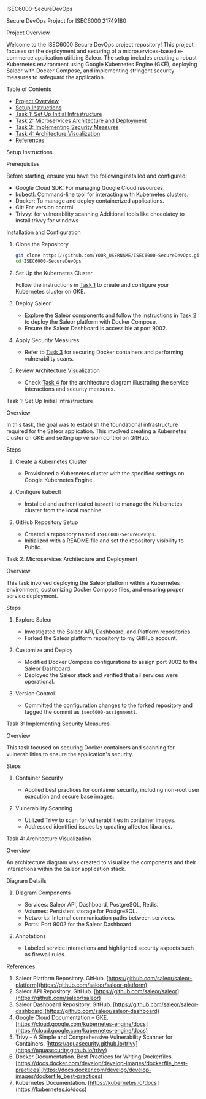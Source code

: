 ISEC6000-SecureDevOps

Secure DevOps Project for ISEC6000 21749180

 Project Overview

Welcome to the ISEC6000 Secure DevOps project repository! This project focuses on the deployment and securing of a microservices-based e-commerce application utilizing Saleor. The setup includes creating a robust Kubernetes environment using Google Kubernetes Engine (GKE), deploying Saleor with Docker Compose, and implementing stringent security measures to safeguard the application.

 Table of Contents

- [Project Overview](project-overview)
- [Setup Instructions](setup-instructions)
- [Task 1: Set Up Initial Infrastructure](task-1-set-up-initial-infrastructure)
- [Task 2: Microservices Architecture and Deployment](task-2-microservices-architecture-and-deployment)
- [Task 3: Implementing Security Measures](task-3-implementing-security-measures)
- [Task 4: Architecture Visualization](task-4-architecture-visualization)
- [References](references)

 Setup Instructions

 Prerequisites

Before starting, ensure you have the following installed and configured:
- Google Cloud SDK: For managing Google Cloud resources.
- kubectl: Command-line tool for interacting with Kubernetes clusters.
- Docker: To manage and deploy containerized applications.
- Git: For version control.
- Trivvy: for vulnerability scanning
  Additional tools like chocolatey to install trivvy for windows

 Installation and Configuration

1. Clone the Repository

   ```bash
   git clone https://github.com/YOUR_USERNAME/ISEC6000-SecureDevOps.git
   cd ISEC6000-SecureDevOps
   ```

2. Set Up the Kubernetes Cluster

   Follow the instructions in [Task 1](task-1-set-up-initial-infrastructure) to create and configure your Kubernetes cluster on GKE.

3. Deploy Saleor

   - Explore the Saleor components and follow the instructions in [Task 2](task-2-microservices-architecture-and-deployment) to deploy the Saleor platform with Docker Compose.
   - Ensure the Saleor Dashboard is accessible at port 9002.

4. Apply Security Measures

   - Refer to [Task 3](task-3-implementing-security-measures) for securing Docker containers and performing vulnerability scans.

5. Review Architecture Visualization

   - Check [Task 4](task-4-architecture-visualization) for the architecture diagram illustrating the service interactions and security measures.

 Task 1: Set Up Initial Infrastructure

 Overview

In this task, the goal was to establish the foundational infrastructure required for the Saleor application. This involved creating a Kubernetes cluster on GKE and setting up version control on GitHub.

 Steps

1. Create a Kubernetes Cluster
   - Provisioned a Kubernetes cluster with the specified settings on Google Kubernetes Engine.

2. Configure kubectl
   - Installed and authenticated `kubectl` to manage the Kubernetes cluster from the local machine.

3. GitHub Repository Setup
   - Created a repository named `ISEC6000-SecureDevOps`.
   - Initialized with a README file and set the repository visibility to Public.

 Task 2: Microservices Architecture and Deployment

 Overview

This task involved deploying the Saleor platform within a Kubernetes environment, customizing Docker Compose files, and ensuring proper service deployment.

 Steps

1. Explore Saleor
   - Investigated the Saleor API, Dashboard, and Platform repositories.
   - Forked the Saleor platform repository to my GitHub account.

2. Customize and Deploy
   - Modified Docker Compose configurations to assign port 9002 to the Saleor Dashboard.
   - Deployed the Saleor stack and verified that all services were operational.

3. Version Control
   - Committed the configuration changes to the forked repository and tagged the commit as `isec6000-assignment1`.


 Task 3: Implementing Security Measures

 Overview

This task focused on securing Docker containers and scanning for vulnerabilities to ensure the application's security.

 Steps

1. Container Security
   - Applied best practices for container security, including non-root user execution and secure base images.

2. Vulnerability Scanning
   - Utilized Trivy to scan for vulnerabilities in container images.
   - Addressed identified issues by updating affected libraries.

 Task 4: Architecture Visualization

 Overview

An architecture diagram was created to visualize the components and their interactions within the Saleor application stack.

 Diagram Details

1. Diagram Components
   - Services: Saleor API, Dashboard, PostgreSQL, Redis.
   - Volumes: Persistent storage for PostgreSQL.
   - Networks: Internal communication paths between services.
   - Ports: Port 9002 for the Saleor Dashboard.

2. Annotations
   - Labeled service interactions and highlighted security aspects such as firewall rules.


 References

1. Saleor Platform Repository. GitHub. [https://github.com/saleor/saleor-platform](https://github.com/saleor/saleor-platform)
2. Saleor API Repository. GitHub. [https://github.com/saleor/saleor](https://github.com/saleor/saleor)
3. Saleor Dashboard Repository. GitHub. [https://github.com/saleor/saleor-dashboard](https://github.com/saleor/saleor-dashboard)
4. Google Cloud Documentation – GKE. [https://cloud.google.com/kubernetes-engine/docs](https://cloud.google.com/kubernetes-engine/docs)
5. Trivy - A Simple and Comprehensive Vulnerability Scanner for Containers. [https://aquasecurity.github.io/trivy](https://aquasecurity.github.io/trivy)
6. Docker Documentation. Best Practices for Writing Dockerfiles. [https://docs.docker.com/develop/develop-images/dockerfile_best-practices](https://docs.docker.com/develop/develop-images/dockerfile_best-practices)
7. Kubernetes Documentation. [https://kubernetes.io/docs](https://kubernetes.io/docs)


